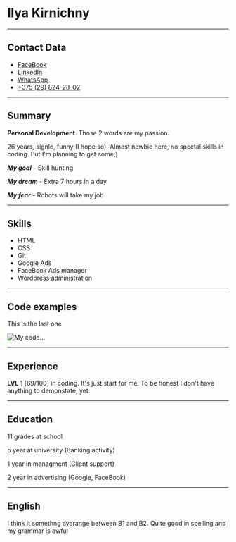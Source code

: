 # Ilya Kirnichny
---
## Contact Data
- [FaceBook](https://www.facebook.com/ilya.kirnichny)
- [LinkedIn](https://www.linkedin.com/in/ilya-kirnichny-27a932141/)
- [WhatsApp](https://wa.me/375298242802)
- [+375 (29) 824-28-02](tel:+375298242802)
---
## Summary

**Personal Development**. Those 2 words are my passion. 

26 years, signle, funny (I hope so).
Almost newbie here, no spectal skills in coding. But  I'm planning to get some;)

***My goal*** - Skill hunting

***My dream*** - Extra 7 hours in a day

***My fear*** - Robots will take my job

---


## Skills

- HTML
- CSS
- Git 
- Google Ads
- FaceBook Ads manager
- Wordpress administration
---
## Code examples 

This is the last one

![My code...](https://cdn1.savepice.ru/uploads/2020/2/16/3e67629ac49a71059fa962cdb1164216-full.png)

---
## Experience

**LVL** 1 [69/100] in coding. It's just start for me. To be honest  I don't have anything to demonstate, yet.

---
## Education

11 grades at school

5 year at university (Banking activity)

1 year in managment (Client support)

2 year in advertising (Google, FaceBook)

---

## English 

I think it somethng avarange between B1 and B2.
Quite good in spelling and my grammar is awful